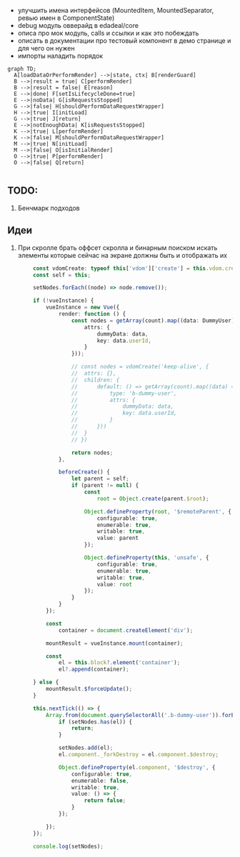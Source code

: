 - улучшить имена интерфейсов (MountedItem, MountedSeparator, ревью имен в ComponentState)
- debug модуль овверайд в edadeal/core
- описа про мок модуль, calls и ссылки и как это побеждать
- описать в документации про тестовый компонент в демо странице и для чего он нужен
- импорты наладить порядок

```mermaid
graph TD;
  A[loadDataOrPerformRender] -->|state, ctx| B[renderGuard]
  B -->|result = true| C[performRender]
  B -->|result = false| E[reason]
  E -->|done| F[setIsLifecycleDone=true]
  E -->|noData| G[isRequestsStopped]
  G -->|false| H[shouldPerformDataRequestWrapper]
  H -->|true| I[initLoad]
  G -->|true| J[return]
  E -->|notEnoughData| K[isRequestsStopped]
  K -->|true| L[performRender]
  K -->|false| M[shouldPerformDataRequestWrapper]
  M -->|true| N[initLoad]
  M -->|false| O[isInitialRender]
  O -->|true| P[performRender]
  O -->|false| Q[return]


```

## TODO:

1. Бенчмарк подходов

## Идеи

1. При скролле брать оффсет скролла и бинарным поиском искать элементы которые сейчас на экране должны быть и отображать их

```typescript
		const vdomCreate: typeof this['vdom']['create'] = this.vdom.create.bind(this.vdom);
		const self = this;

		setNodes.forEach((node) => node.remove());

		if (!vueInstance) {
			vueInstance = new Vue({
				render: function () {
					const nodes = getArray(count).map((data: DummyUser) => vdomCreate('b-dummy-user', {
						attrs: {
							dummyData: data,
							key: data.userId,
						}
					}));

					// const nodes = vdomCreate('keep-alive', {
					// 	attrs: {},
					// 	children: {
					// 		default: () => getArray(count).map((data) => ({
					// 			type: 'b-dummy-user',
					// 			attrs: {
					// 				dummyData: data,
					// 				key: data.userId,
					// 			}
					// 		}))
					// 	}
					// })

					return nodes;
				},

				beforeCreate() {
					let parent = self;
					if (parent != null) {
						const
							root = Object.create(parent.$root);

						Object.defineProperty(root, '$remoteParent', {
							configurable: true,
							enumerable: true,
							writable: true,
							value: parent
						});

						Object.defineProperty(this, 'unsafe', {
							configurable: true,
							enumerable: true,
							writable: true,
							value: root
						});
					}
				}
			});

			const
				container = document.createElement('div');

			mountResult = vueInstance.mount(container);

			const
				el = this.block?.element('container');
				el?.append(container);

		} else {
			mountResult.$forceUpdate();
		}

		this.nextTick(() => {
			Array.from(document.querySelectorAll('.b-dummy-user')).forEach((el) => {
				if (setNodes.has(el)) {
					return;
				}

				setNodes.add(el);
				el.component._forkDestroy = el.component.$destroy;

				Object.defineProperty(el.component, '$destroy', {
					configurable: true,
					enumerable: false,
					writable: true,
					value: () => {
						return false;
					}
				});

			});
		});

		console.log(setNodes);
```